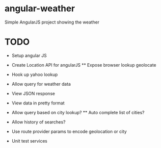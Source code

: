angular-weather
===============

Simple AngularJS project showing the weather 


 TODO
=====

* Setup angular JS

* Create Location API for angularJS
** Expose browser lookup geolocate 

* Hook up yahoo lookup
* Allow query for weather data
* View JSON response
* View data in pretty format

* Allow query based on city lookup?
** Auto complete list of cities?

* Allow history of searches?
* Use route provider params to encode geolocation or city

* Unit test services 
